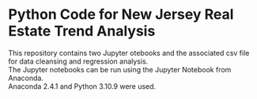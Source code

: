 # Python Code for New Jersey Real Estate Trend Analysis

This repository contains two Jupyter otebooks and the associated csv file for data cleansing and regression analysis.  
The Jupyter notebooks can be run using the Jupyter Notebook from Anaconda.  
Anaconda 2.4.1 and Python 3.10.9 were used.
